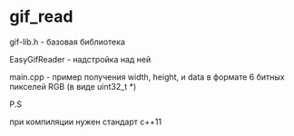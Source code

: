 # gif_read

gif-lib.h - базовая библиотека

EasyGifReader - надстройка над ней

main.cpp - пример получения width, height, и data в формате 6 битных пикселей RGB (в виде uint32_t *)

P.S

при компиляции нужен стандарт c++11
